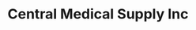 ---
title: "Central Medical Supply Inc"
url: /flanders/central-medical-supply-inc/
shop: medical supply
---